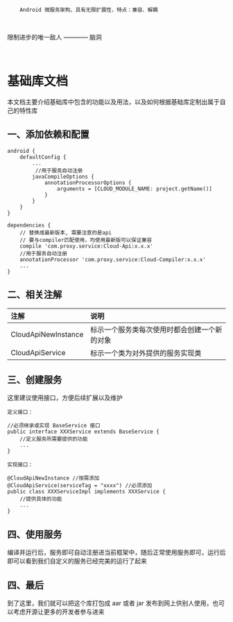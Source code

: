```
    Android 微服务架构，具有无限扩展性，特点：兼容、解耦
```
<br/>

限制进步的唯一敌人 ———— 脑洞

<br/>

# 基础库文档
本文档主要介绍基础库中包含的功能以及用法，以及如何根据基础库定制出属于自己的特性库

## 一、添加依赖和配置

    android {
        defaultConfig {
            ...
             //用于服务自动注册
            javaCompileOptions {
                annotationProcessorOptions {
                    arguments = [CLOUD_MODULE_NAME: project.getName()]
                }
            }
        }
    }
    
    dependencies {
        // 替换成最新版本, 需要注意的是api
        // 要与compiler匹配使用，均使用最新版可以保证兼容
        compile 'com.proxy.service:Cloud-Api:x.x.x'
        //用于服务自动注册
        annotationProcessor 'com.proxy.service:Cloud-Compiler:x.x.x'
        ...
    }

## 二、相关注解

| 注解 | 说明 |
| :-- | :-- |   
| CloudApiNewInstance | 标示一个服务类每次使用时都会创建一个新的对象 |
| CloudApiService | 标示一个类为对外提供的服务实现类 |

## 三、创建服务
这里建议使用接口，方便后续扩展以及维护

    定义接口：
    
    //必须继承或实现 BaseService 接口
    public interface XXXService extends BaseService {
        //定义服务所需要提供的功能
        ...
    }

    实现接口：
    
    @CloudApiNewInstance //按需添加
    @CloudApiService(serviceTag = "xxxx") //必须添加
    public class XXXServiceImpl implements XXXService {
        //提供具体的功能
        ...
    }

## 四、使用服务
编译并运行后，服务即可自动注册进当前框架中，随后正常使用服务即可，运行后即可以看到我们自定义的服务已经完美的运行了起来

## 四、最后

到了这里，我们就可以把这个库打包成 aar 或者 jar 发布到网上供别人使用，也可以考虑开源让更多的开发者参与进来




